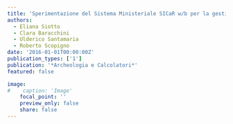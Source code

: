 ```yaml
---
title: 'Sperimentazione del Sistema Ministeriale SICaR w/b per la gestione e la consultazione informatizzata dei dati sulla policromia'
authors:
  - Eliana Siotto
  - Clara Baracchini
  - Ulderico Santamaria
  - Roberto Scopigno
date: '2016-01-01T00:00:00Z'
publication_types: ['1']
publication: '*Archeologia e Calcolatori*'
featured: false

image:
#    caption: 'Image'
    focal_point: ''
    preview_only: false
    share: false
---
```

